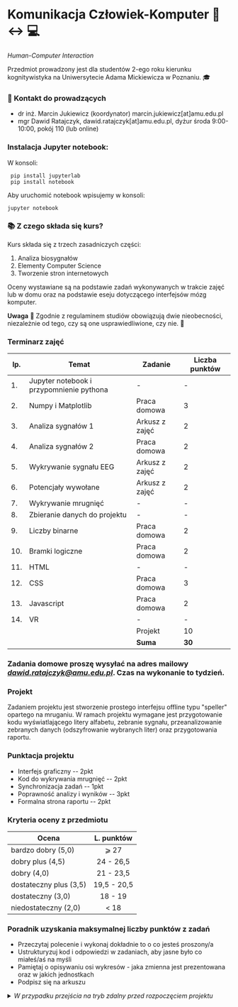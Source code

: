 # Komunikacja Człowiek-Komputer :walking: :left_right_arrow: :computer:

*Human-Computer Interaction*


Przedmiot prowadzony jest dla studentów 2-ego roku kierunku kognitywistyka na Uniwersytecie Adama Mickiewicza w Poznaniu. :mortar_board:

### :e-mail: Kontakt do prowadzących

 * dr inż. Marcin Jukiewicz (koordynator) marcin.jukiewicz[at]amu.edu.pl
 * mgr Dawid Ratajczyk, dawid.ratajczyk[at]amu.edu.pl, dyżur środa 9:00-10:00, pokój 110 (lub online)

### Instalacja Jupyter notebook:
W konsoli:
```
 pip install jupyterlab
 pip install notebook
```
Aby uruchomić notebook wpisujemy w konsoli:
```
jupyter notebook
```

### :books: Z czego składa się kurs?

Kurs składa się z trzech zasadniczych części:
 1. Analiza biosygnałów
 2. Elementy Computer Science
 3. Tworzenie stron internetowych


Oceny wystawiane są na podstawie zadań wykonywanych w trakcie zajęć lub w domu oraz na podstawie eseju dotyczącego interfejsów mózg komputer.




 **Uwaga** :office: Zgodnie z regulaminem studiów obowiązują dwie nieobecności, niezależnie od tego, czy są one usprawiedliwione, czy nie. :blue_book:

### Terminarz zajęć
| lp. | Temat | Zadanie | Liczba punktów |						
| --- |	------- | ------- | ----------- |					
|1.|	Jupyter notebook i przypomnienie pythona	|	-	|	-	|
|2.|	Numpy i Matplotlib	|	Praca domowa	|	3	|
|3.|	Analiza sygnałów 1	|	Arkusz z zajęć	|	2	|
|4.|	Analiza sygnałów 2	|	Praca domowa	|	2	|
|5.|	Wykrywanie sygnału EEG 	|	Arkusz z zajęć	|	2	|
|6.|	Potencjały wywołane	|	Arkusz z zajęć	|	2	|
|7.| Wykrywanie mrugnięć | - | - |
|8.|	Zbieranie danych do projektu	|	-	|	-	|
|9.|	Liczby binarne 	|	Praca domowa	|	2	|
|10.|	Bramki logiczne	|	Praca domowa	|	2	|
|11.|	HTML	|	-	|	-	|
|12.|	CSS	|	Praca domowa	|	3	|
|13.|	Javascript	|	Praca domowa	|	2	|
|14.|	VR	|	-	|	-	|
|   |	 	| Projekt | 10 |
|  	|	 	| **Suma** | **30** |


### Zadania domowe proszę wysyłać na adres mailowy *dawid.ratajczyk@amu.edu.pl*. Czas na wykonanie to tydzień. 



### Projekt
Zadaniem projektu jest stworzenie prostego interfejsu offline typu "speller" opartego na mruganiu. W ramach projektu wymagane jest przygotowanie kodu wyświatlającego litery alfabetu, zebranie sygnału, przeanalizowanie zebranych danych (odszyfrowanie wybranych liter) oraz przygotowania raportu. 

### Punktacja projektu
* Interfejs graficzny -- 2pkt
* Kod do wykrywania mrugnięć -- 2pkt
* Synchronizacja zadań -- 1pkt
* Poprawność analizy i wyników -- 3pkt
* Formalna strona raportu -- 2pkt

### Kryteria oceny z przedmiotu

| Ocena | L. punktów |
|------------------------|:---------:|
| bardzo dobry (5,0)     | ⩾ 27    |
| dobry plus (4,5)       | 24 - 26,5 |
| dobry (4,0)            |  21 - 23,5  |
| dostateczny plus (3,5) | 19,5 - 20,5 |
| dostateczny (3,0)      | 18 - 19 |
| niedostateczny (2,0)   | < 18   |


### Poradnik uzyskania maksymalnej liczby punktów z zadań 
* Przeczytaj polecenie i wykonaj dokładnie to o co jesteś proszony/a
* Ustrukturyzuj kod i odpowiedzi w zadaniach, aby jasne było co miałeś/aś na myśli
* Pamiętaj o opisywaniu osi wykresów - jaka zmienna jest prezentowana oraz w jakich jednostkach
* Podpisz się na arkuszu 



<details>
 <summary><i>W przypadku przejścia na tryb zdalny przed rozpoczęciem projektu</i></summary>
 
 ## Esej zamiast projektu
 
### Temat eseju

Proponowany temat eseju dotyczy możliwych problemów i korzyści urządzenia do interfejsów mózg-komputer, ale może to być dowolny temat związany z komunikacją człowiek-komputer. Na indywidualne spotkanie (zajęcia 8) dotyczące konkretnego tematu eseju proszę przygotować zarys pomysłu w punktach. Objętość: 2-3 strony razem z bibliografią. Tekst powinien mieć formę tekstu naukowego - zawierać hipotezy lub pytania i argumentację, oraz odnośniki do prac naukowych (cytowanie APA).

#### Strona formalna eseju
* Objętość: mniej więcej 2-3 strony razem z bibliografią (koniecznie APA)
* Czcionka 11-12, szeryfowa (bezwzględnie nie comic sans :)
* Bez abstraktu
* Na samym początku pracy: temat, imię oraz nazwisko
* Proszę przesłać plik pdf na maila z informacją [KCK esej]
* Polecam latexa
* Przynajmniej jedno odwołanie do publikacji naukowej
* Praca musi zawierać spis literatury *wykorzystanej* w tekście.

Na ocenę eseju będzie składać się: spójność argumentacji, zgodność treści z tematem, wykorzystanie właściwych źródeł, poprawność językowa, spełnienie kryteriów formalnych. 

</details>

